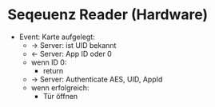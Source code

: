 # Seqeuenz Reader (Hardware)
- Event: Karte aufgelegt:
    - -> Server: ist UID bekannt
    - <- Server: App ID oder 0
    - wenn ID 0:
        - return
    - -> Server: Authenticate AES, UID, AppId
    - wenn erfolgreich:
        - Tür öffnen